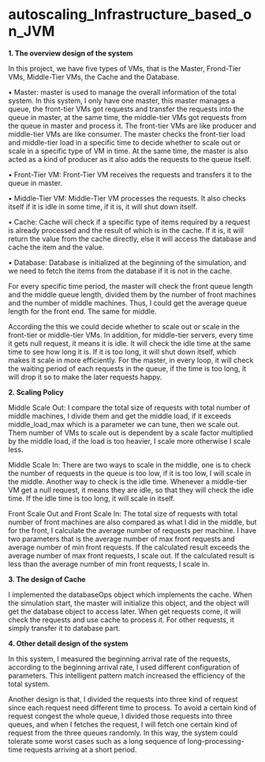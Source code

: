 # autoscaling_Infrastructure_based_on_JVM

**1. The overview design of the system**

In this project, we have five types of VMs, that is the Master, Frond-Tier VMs, Middle-Tier VMs, the Cache and the Database.

• Master: master is used to manage the overall information of the total system. In this system, I only have one master, this master manages a queue, the front-tier VMs got requests and transfer the requests into the queue in master, at the same time, the middle-tier VMs got requests from the queue in master and process it. The front-tier VMs are like producer and middle-tier VMs are like consumer. The master checks the front-tier load and middle-tier load in a specific time to decide whether to scale out or scale in a specific type of VM in time. At the same time, the master is also acted as a kind of producer as it also adds the requests to the queue itself.

• Front-Tier VM: Front-Tier VM receives the requests and transfers it to the queue in master.

• Middle-Tier VM: Middle-Tier VM processes the requests. It also checks itself if it is idle in some time, if it is, it will shut down itself.

• Cache: Cache will check if a specific type of items required by a request is already processed and the result of which is in the cache. If it is, it will return the value from the cache directly, else it will access the database and cache the item and the value.

• Database: Database is initialized at the beginning of the simulation, and we need to fetch the items from the database if it is not in the cache.

For every specific time period, the master will check the front queue length and the middle queue length, divided them by the number of front machines and the number of middle machines. Thus, I could get the average queue length for the front end. The same for middle.

According the this we could decide whether to scale out or scale in the front-tier or middle-tier VMs. In addition, for middle-tier servers, every time it gets null request, it means it is idle. It will check the idle time at the same time to see how long it is. If it is too long, it will shut down itself, which makes it scale in more efficiently. For the master, in every loop, it will check the waiting period of each requests in the queue, if the time is too long, it will drop it so to make the later requests happy.

**2. Scaling Policy**

Middle Scale Out: I compare the total size of requests with total number of middle machines, I divide them and get the middle load, if it exceeds middle\_load\_max which is a parameter we can tune, then we scale out. Them number of VMs to scale out is dependent by a scale factor multiplied by the middle load, if the load is too heavier, I scale more otherwise I scale less.

Middle Scale In: There are two ways to scale in the middle, one is to check the number of requests in the queue is too low, if it is too low, I will scale in the middle. Another way to check is the idle time. Whenever a middle-tier VM get a null request, it means they are idle, so that they will check the idle time. If the idle time is too long, it will scale in itself.

Front Scale Out and Front Scale In: The total size of requests with total number of front machines are also compared as what I did in the middle, but for the front, I calculate the average number of requests per machine. I have two parameters that is the average number of max front requests and average number of min front requests. If the calculated result exceeds the average number of max front requests, I scale out. If the calculated result is less than the average number of min front requests, I scale in.

**3. The design of Cache**

I implemented the databaseOps object which implements the cache. When the simulation start, the master will initialize this object, and the object will get the database object to access later. When get requests come, it will check the requests and use cache to process it. For other requests, it simply transfer it to database part.

**4. Other detail design of the system**

In this system, I measured the beginning arrival rate of the requests, according to the beginning arrival rate, I used different configuration of parameters. This intelligent pattern match increased the efficiency of the total system.

Another design is that, I divided the requests into three kind of request since each request need different time to process. To avoid a certain kind of request congest the whole queue, I divided those requests into three queues, and when I fetches the request, I will fetch one certain kind of request from the three queues randomly. In this way, the system could tolerate some worst cases such as a long sequence of long-processing-time requests arriving at a short period.
